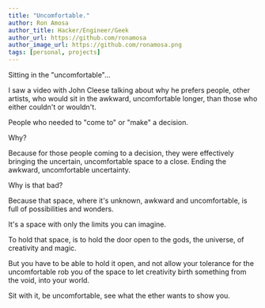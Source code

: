 ```yaml
---
title: "Uncomfortable."
author: Ron Amosa
author_title: Hacker/Engineer/Geek
author_url: https://github.com/ronamosa
author_image_url: https://github.com/ronamosa.png
tags: [personal, projects]
---
```


Sitting in the "uncomfortable"...

I saw a video with John Cleese talking about why he prefers people, other artists, who would sit in the awkward, uncomfortable longer, than those who either couldn't or wouldn't.

People who needed to "come to" or "make" a decision.

Why?

Because for those people coming to a decision, they were effectively bringing the uncertain, uncomfortable space to a close. Ending the awkward, uncomfortable uncertainty.

Why is that bad?

Because that space, where it's unknown, awkward and uncomfortable, is full of possibilities and wonders.

It's a space with only the limits you can imagine.

To hold that space, is to hold the door open to the gods, the universe, of creativity and magic.

But you have to be able to hold it open, and not allow your tolerance for the uncomfortable rob you of the space to let creativity birth something from the void, into your world.

Sit with it, be uncomfortable, see what the ether wants to show you.
